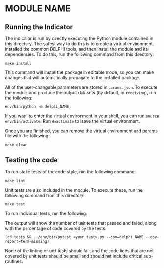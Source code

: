 # MODULE NAME



## Running the Indicator

The indicator is run by directly executing the Python module contained in this
directory. The safest way to do this is to create a virtual environment,
installed the common DELPHI tools, and then install the module and its
dependencies. To do this, run the following command from this directory:

```
make install
```

This command will install the package in editable mode, so you can make changes that
will automatically propagate to the installed package. 

All of the user-changable parameters are stored in `params.json`. To execute
the module and produce the output datasets (by default, in `receiving`), run
the following:

```
env/bin/python -m delphi_NAME
```

If you want to enter the virtual environment in your shell, 
you can run `source env/bin/activate`. Run `deactivate` to leave the virtual environment. 

Once you are finished, you can remove the virtual environment and 
params file with the following:

```
make clean
```

## Testing the code

To run static tests of the code style, run the following command:

```
make lint
```


Unit tests are also included in the module. To execute these, run the following
command from this directory:

```
make test
```

To run individual tests, run the following:



The output will show the number of unit tests that passed and failed, along
with the percentage of code covered by the tests. 
```
(cd tests && ../env/bin/pytest <your_test>.py --cov=delphi_NAME --cov-report=term-missing)
```

None of the linting or unit tests should fail, and the code lines that are not covered by unit tests should be small and
should not include critical sub-routines. 

